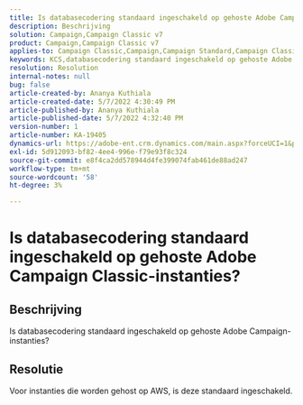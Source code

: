 ```yaml
---
title: Is databasecodering standaard ingeschakeld op gehoste Adobe Campaign Classic-instanties?
description: Beschrijving
solution: Campaign,Campaign Classic v7
product: Campaign,Campaign Classic v7
applies-to: Campaign Classic,Campaign,Campaign Standard,Campaign Classic v7
keywords: KCS,databasecodering standaard ingeschakeld op gehoste Adobe Campaign
resolution: Resolution
internal-notes: null
bug: false
article-created-by: Ananya Kuthiala
article-created-date: 5/7/2022 4:30:49 PM
article-published-by: Ananya Kuthiala
article-published-date: 5/7/2022 4:32:40 PM
version-number: 1
article-number: KA-19405
dynamics-url: https://adobe-ent.crm.dynamics.com/main.aspx?forceUCI=1&pagetype=entityrecord&etn=knowledgearticle&id=06cb3a0a-23ce-ec11-a7b5-0022480a8e40
exl-id: 5d912093-bf82-4ee4-996e-f79e93f8c324
source-git-commit: e8f4ca2dd578944d4fe399074fab461de88ad247
workflow-type: tm+mt
source-wordcount: '58'
ht-degree: 3%

---
```


# Is databasecodering standaard ingeschakeld op gehoste Adobe Campaign Classic-instanties?

## Beschrijving

Is databasecodering standaard ingeschakeld op gehoste Adobe Campaign-instanties?

## Resolutie


Voor instanties die worden gehost op AWS, is deze standaard ingeschakeld.
